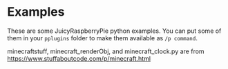 # Examples

These are some JuicyRaspberryPie python examples.  You can put some of them in your `pplugins` folder to make them available as `/p command`.

minecraftstuff, minecraft_renderObj, and minecraft_clock.py are from https://www.stuffaboutcode.com/p/minecraft.html

